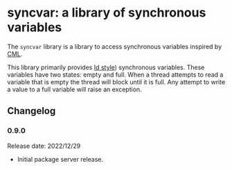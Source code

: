 # syncvar: a library of synchronous variables

The `syncvar` library is a library to access synchronous variables
inspired by [CML](http://cml.cs.uchicago.edu/pages/sync-var.html).

This library primarily provides [Id
style](https://en.wikipedia.org/wiki/Id_&programming_language))
synchronous variables.  These variables have two states: empty and full.  When a
thread attempts to read a variable that is empty the thread will block until it
is full.  Any attempt to write a value to a full variable will raise an
exception.

## Changelog

### 0.9.0

Release date: 2022/12/29

* Initial package server release.

